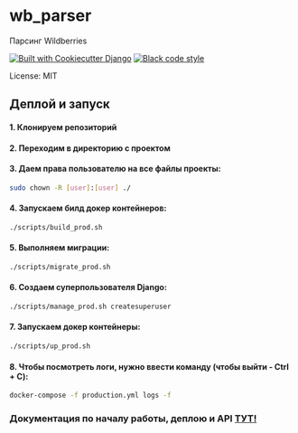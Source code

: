 # wb_parser

Парсинг Wildberries

[![Built with Cookiecutter Django](https://img.shields.io/badge/built%20with-Cookiecutter%20Django-ff69b4.svg?logo=cookiecutter)](https://github.com/cookiecutter/cookiecutter-django/)
[![Black code style](https://img.shields.io/badge/code%20style-black-000000.svg)](https://github.com/ambv/black)

License: MIT


## Деплой и запуск

#### 1. Клонируем репозиторий
#### 2. Переходим в директорию с проектом
#### 3. Даем права пользователю на все файлы проекты:
    
``` bash
sudo chown -R [user]:[user] ./
```

#### 4. Запускаем билд докер контейнеров:

```bash
./scripts/build_prod.sh
```

#### 5. Выполняем миграции:

```bash
./scripts/migrate_prod.sh
```

#### 6. Создаем суперпользователя Django:

```bash
./scripts/manage_prod.sh createsuperuser
```

#### 7. Запускаем докер контейнеры:

```bash
./scripts/up_prod.sh
```


#### 8. Чтобы посмотреть логи, нужно ввести команду (чтобы выйти - Ctrl + C):

```bash
docker-compose -f production.yml logs -f
```


### Документация по началу работы, деплою и API <a href="https://telegra.ph/Parsing-Wildberries-11-05">ТУТ!</a>



